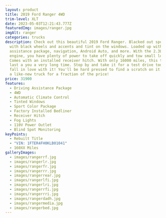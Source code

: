 ```yaml
---
layout: product
title: 2019 Ford Ranger 4WD
trim-level: XLT
date: 2023-05-03T12:21:43.777Z
featuredImg: images/ranger.jpg
imgAlt: ranger
categories: trucks
description: Check out this beautiful 2019 Ford Ranger. Blacked out sport model
  with black wheels and accents and tint on the windows. Loaded up with driver's
  assistance package, navigation, Android Auto, and more. With the 2.3L turbo
  engine, you have plenty of power to take off quickly and tow small loads.
  Comes with an installed receiver hitch. With only 16000 miles, this truck will
  last a you a very long time. Stop by and take it for a test drive today and
  fall in love with it! You'll be hard pressed to find a scratch on it. Ride in
  a like-new truck for a fraction of the price!
price: 31900
features:
  - Driving Assistance Package
  - 4WD
  - Automatic Climate Control
  - Tinted Windows
  - Sport Color Package
  - Factory Installed Bedliner
  - Receiver Hitch
  - Fog Lights
  - 110V Power Outlet
  - Blind Spot Monitoring
keyPoints:
  - Rebuilt Title
  - "VIN: 1FTER4FH0KLB01041"
  - 160XX Miles
galleryImages:
  - images/rangerrf.jpg
  - images/rangerlr.jpg
  - images/rangerfr.jpg
  - images/rangerrr.jpg
  - images/rangerrear.jpg
  - images/rangerlfi.jpg
  - images/rangerlri.jpg
  - images/rangerrfi.jpg
  - images/rangerrri.jpg
  - images/rangerdadh.jpg
  - images/rangermedia.jpg
  - images/rangerbed.jpg
---
```

